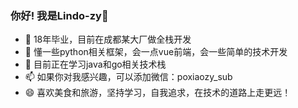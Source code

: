### 你好! 我是Lindo-zy👋

<!--
**lindo-zy/lindo-zy** is a ✨ _special_ ✨ repository because its `README.md` (this file) appears on your GitHub profile.

Here are some ideas to get you started:

- 🔭 I’m currently working on ...

- 🌱 I’m currently learning ...

- 👯 I’m looking to collaborate on ...

- 🤔 I’m looking for help with ...

- 💬 Ask me about ...

- 📫 How to reach me: ...

- 😄 Pronouns: ...

- ⚡ Fun fact: ...
  -->

- 💼 18年毕业，目前在成都某大厂做全栈开发
- 🔭 懂一些python相关框架，会一点vue前端，会一些简单的技术开发
- 🌱 目前正在学习java和go相关技术栈
- 📫 如果你对我感兴趣，可以添加微信：poxiaozy_sub
- 😄 喜欢美食和旅游，坚持学习，自我追求，在技术的道路上走更远！